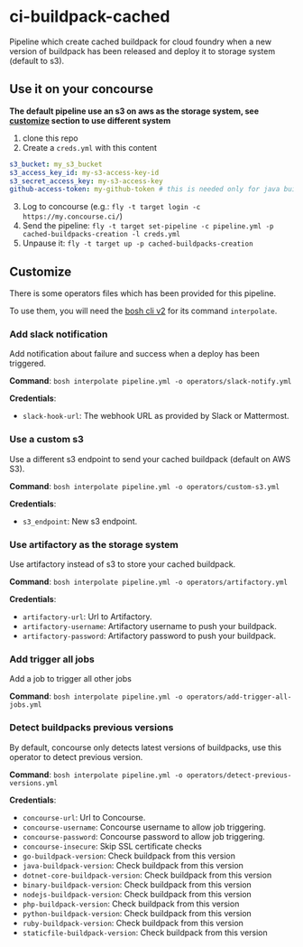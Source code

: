# ci-buildpack-cached

Pipeline which create cached buildpack for cloud foundry when a new version of buildpack has been released and deploy it to storage system (default to s3).

## Use it on your concourse

**The default pipeline use an s3 on aws as the storage system, see [customize](#customize) section to use different system**

1. clone this repo
2. Create a `creds.yml` with this content

```yml
s3_bucket: my_s3_bucket
s3_access_key_id: my-s3-access-key-id
s3_secret_access_key: my-s3-access-key
github-access-token: my-github-token # this is needed only for java buildpack which has different build system
```
3. Log to concourse (e.g.: `fly -t target login -c https://my.concourse.ci/`)
4. Send the pipeline: `fly -t target set-pipeline -c pipeline.yml -p cached-buildpacks-creation -l creds.yml`
5. Unpause it: `fly -t target up -p cached-buildpacks-creation`

## Customize

There is some operators files which has been provided for this pipeline.

To use them, you will need the [bosh cli v2](https://bosh.io/docs/cli-v2.html) for its command `interpolate`.

### Add slack notification

Add notification about failure and success when a deploy has been triggered.

**Command**: `bosh interpolate pipeline.yml -o operators/slack-notify.yml`

**Credentials**:
- `slack-hook-url`: The webhook URL as provided by Slack or Mattermost.

### Use a custom s3

Use a different s3 endpoint to send your cached buildpack (default on AWS S3).

**Command**: `bosh interpolate pipeline.yml -o operators/custom-s3.yml`

**Credentials**:
- `s3_endpoint`: New s3 endpoint.

### Use artifactory as the storage system

Use artifactory instead of s3 to store your cached buildpack.

**Command**: `bosh interpolate pipeline.yml -o operators/artifactory.yml`

**Credentials**:
- `artifactory-url`: Url to Artifactory.
- `artifactory-username`: Artifactory username to push your buildpack.
- `artifactory-password`: Artifactory password to push your buildpack.

### Add trigger all jobs 

Add a job to trigger all other jobs

**Command**: `bosh interpolate pipeline.yml -o operators/add-trigger-all-jobs.yml`

### Detect buildpacks previous versions  

By default, concourse only detects latest versions of buildpacks, use this operator to detect previous version.

**Command**: `bosh interpolate pipeline.yml -o operators/detect-previous-versions.yml`


**Credentials**:
- `concourse-url`: Url to Concourse.
- `concourse-username`: Concourse username to allow job triggering.
- `concourse-password`: Concourse password to allow job triggering.
- `concourse-insecure`: Skip SSL certificate checks 
- `go-buildpack-version`: Check buildpack from this version 
- `java-buildpack-version`: Check buildpack from this version
- `dotnet-core-buildpack-version`: Check buildpack from this version
- `binary-buildpack-version`: Check buildpack from this version 
- `nodejs-buildpack-version`: Check buildpack from this version 
- `php-buildpack-version`: Check buildpack from this version 
- `python-buildpack-version`: Check buildpack from this version 
- `ruby-buildpack-version`: Check buildpack from this version 
- `staticfile-buildpack-version`: Check buildpack from this version 

